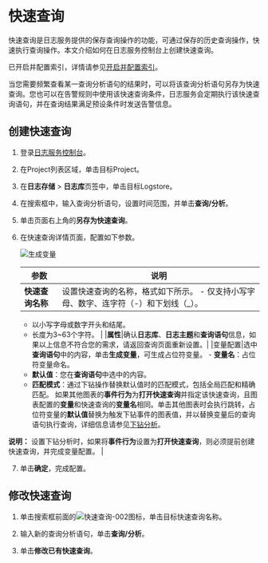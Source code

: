 # 快速查询

快速查询是日志服务提供的保存查询操作的功能，可通过保存的历史查询操作，快速执行查询操作。本文介绍如何在日志服务控制台上创建快速查询。

已开启并配置索引，详情请参见[开启并配置索引](/intl.zh-CN/查询与分析/开启并配置索引.md)。

当您需要频繁查看某一查询分析语句的结果时，可以将该查询分析语句另存为快速查询。您也可以在告警规则中使用该快速查询条件，日志服务会定期执行该快速查询语句，并在查询结果满足预设条件时发送告警信息。

## 创建快速查询

1.  登录[日志服务控制台](https://sls.console.aliyun.com)。

2.  在Project列表区域，单击目标Project。

3.  在**日志存储** \> **日志库**页签中，单击目标Logstore。

4.  在搜索框中，输入查询分析语句，设置时间范围，并单击**查询/分析**。

5.  单击页面右上角的**另存为快速查询**。

6.  在快速查询详情页面，配置如下参数。

    ![生成变量](https://static-aliyun-doc.oss-cn-hangzhou.aliyuncs.com/assets/img/zh-CN/1140559951/p10770.png)

    |参数|说明|
    |--|--|
    |**快速查询名称**|设置快速查询的名称，格式如下所示。     -   仅支持小写字母、数字、连字符（-）和下划线（\_）。
    -   以小写字母或数字开头和结尾。
    -   长度为3~63个字符。 |
    |**属性**|确认**日志库**、**日志主题**和**查询语句**信息，如果以上信息不符合您的需求，请返回查询页面重新设置。|
    |变量配置|选中**查询语句**中的内容，单击**生成变量**，可生成占位符变量。     -   **变量名**：占位符变量命名。
    -   **默认值**：您在**查询语句**中选中的内容。
    -   **匹配模式**：通过下钻操作替换默认值时的匹配模式，包括全局匹配和精确匹配。
 如果其他图表的**事件行为**为**打开快速查询**并指定该快速查询，且图表配置的**变量**和快速查询的**变量名**相同。单击其他图表时会执行跳转，占位符变量的**默认值**替换为触发下钻事件的图表值，并以替换变量后的查询语句执行查询，详细信息请参见[下钻分析](/intl.zh-CN/可视化与告警/仪表盘/下钻分析.md)。

 **说明：** 设置下钻分析时，如果将**事件行为**设置为**打开快速查询**，则必须提前创建快速查询，并完成变量配置。 |

7.  单击**确定**，完成配置。


## 修改快速查询

1.  单击搜索框前面的![快速查询-002](https://static-aliyun-doc.oss-cn-hangzhou.aliyuncs.com/assets/img/zh-CN/1140559951/p103650.png)图标，单击目标快速查询名称。

2.  输入新的查询分析语句，单击**查询/分析**。

3.  单击**修改已有快速查询**。


